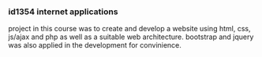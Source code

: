 ### id1354 internet applications
project in this course was to create and develop a website using html, css, js/ajax and php as well as a suitable web architecture.
bootstrap and jquery was also applied in the development for convinience.
